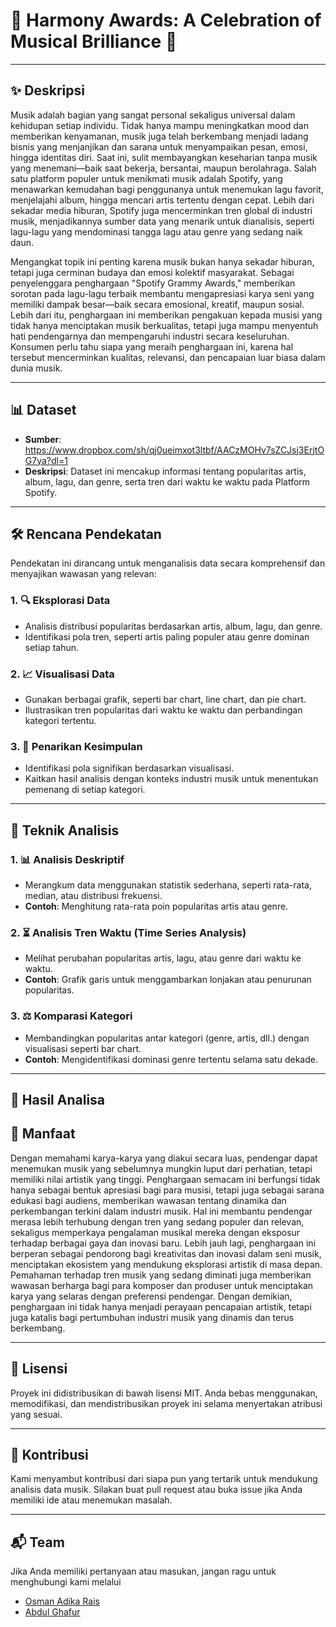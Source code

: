 # 🎵 **Harmony Awards: A Celebration of Musical Brilliance** 🎵

---

## ✨ **Deskripsi**

Musik adalah bagian yang sangat personal sekaligus universal dalam kehidupan setiap individu. Tidak hanya mampu meningkatkan mood dan memberikan kenyamanan, musik juga telah berkembang menjadi ladang bisnis yang menjanjikan dan sarana untuk menyampaikan pesan, emosi, hingga identitas diri. Saat ini, sulit membayangkan keseharian tanpa musik yang menemani—baik saat bekerja, bersantai, maupun berolahraga. Salah satu platform populer untuk menikmati musik adalah Spotify, yang menawarkan kemudahan bagi penggunanya untuk menemukan lagu favorit, menjelajahi album, hingga mencari artis tertentu dengan cepat. Lebih dari sekadar media hiburan, Spotify juga mencerminkan tren global di industri musik, menjadikannya sumber data yang menarik untuk dianalisis, seperti lagu-lagu yang mendominasi tangga lagu atau genre yang sedang naik daun. 

Mengangkat topik ini penting karena musik bukan hanya sekadar hiburan, tetapi juga cerminan budaya dan emosi kolektif masyarakat. Sebagai penyelenggara penghargaan "Spotify Grammy Awards," memberikan sorotan pada lagu-lagu terbaik membantu mengapresiasi karya seni yang memiliki dampak besar—baik secara emosional, kreatif, maupun sosial. Lebih dari itu, penghargaan ini memberikan pengakuan kepada musisi yang tidak hanya menciptakan musik berkualitas, tetapi juga mampu menyentuh hati pendengarnya dan mempengaruhi industri secara keseluruhan. Konsumen perlu tahu siapa yang meraih penghargaan ini, karena hal tersebut mencerminkan kualitas, relevansi, dan pencapaian luar biasa dalam dunia musik.

---

## 📊 **Dataset**

- **Sumber**: https://www.dropbox.com/sh/qj0ueimxot3ltbf/AACzMOHv7sZCJsj3ErjtOG7ya?dl=1
- **Deskripsi**: Dataset ini mencakup informasi tentang popularitas artis, album, lagu, dan genre, serta tren dari waktu ke waktu pada Platform Spotify.

---

## 🛠️ **Rencana Pendekatan**

Pendekatan ini dirancang untuk menganalisis data secara komprehensif dan menyajikan wawasan yang relevan:

### 1. 🔍 **Eksplorasi Data**
- Analisis distribusi popularitas berdasarkan artis, album, lagu, dan genre.
- Identifikasi pola tren, seperti artis paling populer atau genre dominan setiap tahun.

### 2. 📈 **Visualisasi Data**
- Gunakan berbagai grafik, seperti bar chart, line chart, dan pie chart.
- Ilustrasikan tren popularitas dari waktu ke waktu dan perbandingan kategori tertentu.

### 3. 🧩 **Penarikan Kesimpulan**
- Identifikasi pola signifikan berdasarkan visualisasi.
- Kaitkan hasil analisis dengan konteks industri musik untuk menentukan pemenang di setiap kategori.

---

## 🧪 **Teknik Analisis**

### 1. 📊 **Analisis Deskriptif**
- Merangkum data menggunakan statistik sederhana, seperti rata-rata, median, atau distribusi frekuensi.
- **Contoh**: Menghitung rata-rata poin popularitas artis atau genre.

### 2. ⏳ **Analisis Tren Waktu (Time Series Analysis)**
- Melihat perubahan popularitas artis, lagu, atau genre dari waktu ke waktu.
- **Contoh**: Grafik garis untuk menggambarkan lonjakan atau penurunan popularitas.

### 3. ⚖️ **Komparasi Kategori**
- Membandingkan popularitas antar kategori (genre, artis, dll.) dengan visualisasi seperti bar chart.
- **Contoh**: Mengidentifikasi dominasi genre tertentu selama satu dekade.

---

## 📝 **Hasil Analisa**


## 🌟 **Manfaat**

Dengan memahami karya-karya yang diakui secara luas, pendengar dapat menemukan musik yang sebelumnya mungkin luput dari perhatian, tetapi memiliki nilai artistik yang tinggi. Penghargaan semacam ini berfungsi tidak hanya sebagai bentuk apresiasi bagi para musisi, tetapi juga sebagai sarana edukasi bagi audiens, memberikan wawasan tentang dinamika dan perkembangan terkini dalam industri musik. Hal ini membantu pendengar merasa lebih terhubung dengan tren yang sedang populer dan relevan, sekaligus memperkaya pengalaman musikal mereka dengan eksposur terhadap berbagai gaya dan inovasi baru. Lebih jauh lagi, penghargaan ini berperan sebagai pendorong bagi kreativitas dan inovasi dalam seni musik, menciptakan ekosistem yang mendukung eksplorasi artistik di masa depan. Pemahaman terhadap tren musik yang sedang diminati juga memberikan wawasan berharga bagi para komposer dan produser untuk menciptakan karya yang selaras dengan preferensi pendengar. Dengan demikian, penghargaan ini tidak hanya menjadi perayaan pencapaian artistik, tetapi juga katalis bagi pertumbuhan industri musik yang dinamis dan terus berkembang.

---

## 📜 **Lisensi**

Proyek ini didistribusikan di bawah lisensi MIT. Anda bebas menggunakan, memodifikasi, dan mendistribusikan proyek ini selama menyertakan atribusi yang sesuai.

---

## 🤝 **Kontribusi**

Kami menyambut kontribusi dari siapa pun yang tertarik untuk mendukung analisis data musik. Silakan buat pull request atau buka issue jika Anda memiliki ide atau menemukan masalah.

---

## 📬 **Team**

Jika Anda memiliki pertanyaan atau masukan, jangan ragu untuk menghubungi kami melalui 
- [Osman Adika Rais](https://github.com/OsmanAdieka)
- [Abdul Ghafur](https://github.com/AGhafurr)


